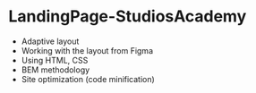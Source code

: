 # LandingPage-StudiosAcademy

* Adaptive layout
* Working with the layout from Figma
* Using HTML, CSS
* BEM methodology
* Site optimization (code minification)
